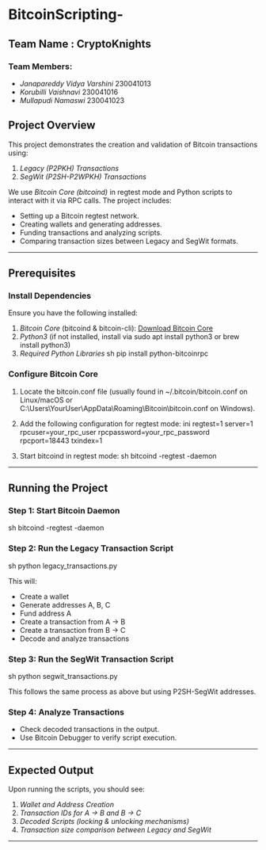 # BitcoinScripting-

## Team Name : CryptoKnights 

### Team Members:

- *Janapareddy Vidya Varshini* 230041013
- *Korubilli Vaishnavi* 230041016
- *Mullapudi Namaswi* 230041023

## Project Overview

This project demonstrates the creation and validation of Bitcoin transactions using:

1. *Legacy (P2PKH) Transactions*
2. *SegWit (P2SH-P2WPKH) Transactions*

We use *Bitcoin Core (bitcoind)* in regtest mode and Python scripts to interact with it via RPC calls. The project includes:

- Setting up a Bitcoin regtest network.
- Creating wallets and generating addresses.
- Funding transactions and analyzing scripts.
- Comparing transaction sizes between Legacy and SegWit formats.

---

## Prerequisites

### Install Dependencies

Ensure you have the following installed:

1. *Bitcoin Core* (bitcoind & bitcoin-cli): [Download Bitcoin Core](https://bitcoincore.org/en/download/)
2. *Python3* (if not installed, install via sudo apt install python3 or brew install python3)
3. *Required Python Libraries*
   sh
   pip install python-bitcoinrpc
   

### Configure Bitcoin Core

1. Locate the bitcoin.conf file (usually found in ~/.bitcoin/bitcoin.conf on Linux/macOS or C:\Users\YourUser\AppData\Roaming\Bitcoin\bitcoin.conf on Windows).
2. Add the following configuration for regtest mode:
   ini
   regtest=1
   server=1
   rpcuser=your_rpc_user
   rpcpassword=your_rpc_password
   rpcport=18443
   txindex=1
   
3. Start bitcoind in regtest mode:
   sh
   bitcoind -regtest -daemon
   

---

## Running the Project

### Step 1: Start Bitcoin Daemon

sh
bitcoind -regtest -daemon


### Step 2: Run the Legacy Transaction Script

sh
python legacy_transactions.py


This will:

- Create a wallet
- Generate addresses A, B, C
- Fund address A
- Create a transaction from A → B
- Create a transaction from B → C
- Decode and analyze transactions

### Step 3: Run the SegWit Transaction Script

sh
python segwit_transactions.py


This follows the same process as above but using P2SH-SegWit addresses.

### Step 4: Analyze Transactions

- Check decoded transactions in the output.
- Use Bitcoin Debugger to verify script execution.

---

## Expected Output

Upon running the scripts, you should see:

1. *Wallet and Address Creation*
2. *Transaction IDs for A → B and B → C*
3. *Decoded Scripts (locking & unlocking mechanisms)*
4. *Transaction size comparison between Legacy and SegWit*

---
